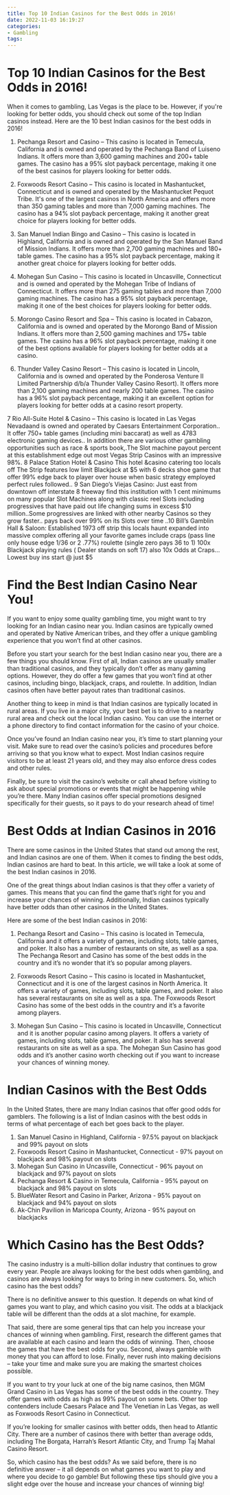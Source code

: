 ```yaml
---
title: Top 10 Indian Casinos for the Best Odds in 2016!
date: 2022-11-03 16:19:27
categories:
- Gambling
tags:
---
```



#  Top 10 Indian Casinos for the Best Odds in 2016!



When it comes to gambling, Las Vegas is the place to be. However, if you're looking for better odds, you should check out some of the top Indian casinos instead. Here are the 10 best Indian casinos for the best odds in 2016!

1. Pechanga Resort and Casino – This casino is located in Temecula, California and is owned and operated by the Pechanga Band of Luiseno Indians. It offers more than 3,600 gaming machines and 200+ table games. The casino has a 95% slot payback percentage, making it one of the best casinos for players looking for better odds.

2. Foxwoods Resort Casino – This casino is located in Mashantucket, Connecticut and is owned and operated by the Mashantucket Pequot Tribe. It's one of the largest casinos in North America and offers more than 350 gaming tables and more than 7,000 gaming machines. The casino has a 94% slot payback percentage, making it another great choice for players looking for better odds.

3. San Manuel Indian Bingo and Casino – This casino is located in Highland, California and is owned and operated by the San Manuel Band of Mission Indians. It offers more than 2,700 gaming machines and 180+ table games. The casino has a 95% slot payback percentage, making it another great choice for players looking for better odds.

4. Mohegan Sun Casino – This casino is located in Uncasville, Connecticut and is owned and operated by the Mohegan Tribe of Indians of Connecticut. It offers more than 275 gaming tables and more than 7,000 gaming machines. The casino has a 95% slot payback percentage, making it one of the best choices for players looking for better odds.

5. Morongo Casino Resort and Spa – This casino is located in Cabazon, California and is owned and operated by the Morongo Band of Mission Indians. It offers more than 2,500 gaming machines and 175+ table games. The casino has a 96% slot payback percentage, making it one of the best options available for players looking for better odds at a casino.

6. Thunder Valley Casino Resort – This casino is located in Lincoln, California and is owned and operated by the Ponderosa Venture II Limited Partnership d/b/a Thunder Valley Casino Resort). It offers more than 2,100 gaming machines and nearly 200 table games. The casino has a 96% slot payback percentage, making it an excellent option for players looking for better odds at a casino resort property.

7 Rio All-Suite Hotel & Casino – This casino is located in Las Vegas Nevadaand is owned and operated by Caesars Entertainment Corporation.. It offer 750+ table games (including mini baccarat) as well as 4783 electronic gaming devices.. In addition there are various other gambling opportunities such as race & sports book,.The Slot machine payout percent at this establishment edge out most Vegas Strip Casinos with an impressive 98%. 8 Palace Station Hotel & Casino This hotel &casino catering too locals off The Strip features low limit Blackjack at $5 with 6 decks shoe game that offer 99% edge back to player over house when basic strategy employed perfect rules followed.. 9 San Diego’s Viejas Casino: Just east from downtown off interstate 8 freeway find this institution with 1 cent minimums on many popular Slot Machines along with classic reel Slots including progressives that have paid out life changing sums in excess $10 million..Some progressives are linked with other nearby Casinos so they grow faster.. pays back over 99% on its Slots over time ..10 Bill’s Gamblin Hall & Saloon: Established 1973 off strip this locals haunt expanded into massive complex offering all your favorite games include craps (pass line only house edge 1/36 or 2 .77%) roulette (single zero pays 36 to 1) 100x Blackjack playing rules ( Dealer stands on soft 17) also 10x Odds at Craps… Lowest buy ins start @ just $5

#  Find the Best Indian Casino Near You!

If you want to enjoy some quality gambling time, you might want to try looking for an Indian casino near you. Indian casinos are typically owned and operated by Native American tribes, and they offer a unique gambling experience that you won’t find at other casinos.

Before you start your search for the best Indian casino near you, there are a few things you should know. First of all, Indian casinos are usually smaller than traditional casinos, and they typically don’t offer as many gaming options. However, they do offer a few games that you won’t find at other casinos, including bingo, blackjack, craps, and roulette. In addition, Indian casinos often have better payout rates than traditional casinos.

Another thing to keep in mind is that Indian casinos are typically located in rural areas. If you live in a major city, your best bet is to drive to a nearby rural area and check out the local Indian casino. You can use the internet or a phone directory to find contact information for the casino of your choice.

Once you’ve found an Indian casino near you, it’s time to start planning your visit. Make sure to read over the casino’s policies and procedures before arriving so that you know what to expect. Most Indian casinos require visitors to be at least 21 years old, and they may also enforce dress codes and other rules.

Finally, be sure to visit the casino’s website or call ahead before visiting to ask about special promotions or events that might be happening while you’re there. Many Indian casinos offer special promotions designed specifically for their guests, so it pays to do your research ahead of time!

#  Best Odds at Indian Casinos in 2016

There are some casinos in the United States that stand out among the rest, and Indian casinos are one of them. When it comes to finding the best odds, Indian casinos are hard to beat. In this article, we will take a look at some of the best Indian casinos in 2016. 

One of the great things about Indian casinos is that they offer a variety of games. This means that you can find the game that’s right for you and increase your chances of winning. Additionally, Indian casinos typically have better odds than other casinos in the United States.

Here are some of the best Indian casinos in 2016:

1. Pechanga Resort and Casino – This casino is located in Temecula, California and it offers a variety of games, including slots, table games, and poker. It also has a number of restaurants on site, as well as a spa. The Pechanga Resort and Casino has some of the best odds in the country and it’s no wonder that it’s so popular among players.

2. Foxwoods Resort Casino – This casino is located in Mashantucket, Connecticut and it is one of the largest casinos in North America. It offers a variety of games, including slots, table games, and poker. It also has several restaurants on site as well as a spa. The Foxwoods Resort Casino has some of the best odds in the country and it’s a favorite among players.

3. Mohegan Sun Casino – This casino is located in Uncasville, Connecticut and it is another popular casino among players. It offers a variety of games, including slots, table games, and poker. It also has several restaurants on site as well as a spa. The Mohegan Sun Casino has good odds and it’s another casino worth checking out if you want to increase your chances of winning money.

#  Indian Casinos with the Best Odds

In the United States, there are many Indian casinos that offer good odds for gamblers. The following is a list of Indian casinos with the best odds in terms of what percentage of each bet goes back to the player.

1. San Manuel Casino in Highland, California - 97.5% payout on blackjack and 99% payout on slots
2. Foxwoods Resort Casino in Mashantucket, Connecticut - 97% payout on blackjack and 98% payout on slots
3. Mohegan Sun Casino in Uncasville, Connecticut - 96% payout on blackjack and 97% payout on slots
4. Pechanga Resort & Casino in Temecula, California - 95% payout on blackjack and 98% payout on slots
5. BlueWater Resort and Casino in Parker, Arizona - 95% payout on blackjack and 94% payout on slots
6. Ak-Chin Pavilion in Maricopa County, Arizona - 95% payout on blackjacks

#  Which Casino has the Best Odds?

The casino industry is a multi-billion dollar industry that continues to grow every year. People are always looking for the best odds when gambling, and casinos are always looking for ways to bring in new customers. So, which casino has the best odds?

There is no definitive answer to this question. It depends on what kind of games you want to play, and which casino you visit. The odds at a blackjack table will be different than the odds at a slot machine, for example.

That said, there are some general tips that can help you increase your chances of winning when gambling. First, research the different games that are available at each casino and learn the odds of winning. Then, choose the games that have the best odds for you. Second, always gamble with money that you can afford to lose. Finally, never rush into making decisions – take your time and make sure you are making the smartest choices possible.

If you want to try your luck at one of the big name casinos, then MGM Grand Casino in Las Vegas has some of the best odds in the country. They offer games with odds as high as 99% payout on some bets. Other top contenders include Caesars Palace and The Venetian in Las Vegas, as well as Foxwoods Resort Casino in Connecticut.

If you’re looking for smaller casinos with better odds, then head to Atlantic City. There are a number of casinos there with better than average odds, including The Borgata, Harrah’s Resort Atlantic City, and Trump Taj Mahal Casino Resort.

So, which casino has the best odds? As we said before, there is no definitive answer – it all depends on what games you want to play and where you decide to go gamble! But following these tips should give you a slight edge over the house and increase your chances of winning big!